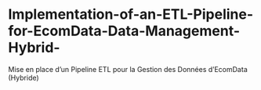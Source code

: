 # Implementation-of-an-ETL-Pipeline-for-EcomData-Data-Management-Hybrid-
Mise en place d’un Pipeline ETL pour la Gestion des Données d’EcomData (Hybride)
